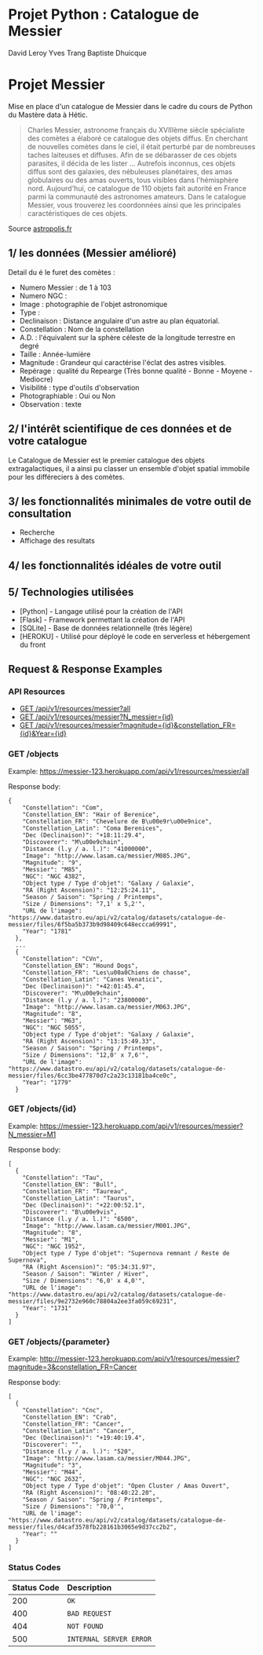 # Projet Python : Catalogue de Messier

David Leroy
Yves Trang
Baptiste Dhuicque

# Projet Messier

Mise en place d'un catalogue de Messier dans le cadre du cours de Python du Mastère data à Hétic.

> Charles Messier, astronome français du XVIIIème siècle spécialiste des comètes a élaboré ce catalogue des objets diffus. En cherchant de nouvelles comètes dans le ciel, il était perturbé par de nombreuses taches laiteuses et diffuses. Afin de se débarasser de ces objets parasites, il décida de les lister ... Autrefois inconnus, ces objets diffus sont des galaxies, des nébuleuses planétaires, des amas globulaires ou des amas ouverts, tous visibles dans l'hémisphère nord. Aujourd'hui, ce catalogue de 110 objets fait autorité en France parmi la communauté des astronomes amateurs. Dans le catalogue Messier, vous trouverez les coordonnées ainsi que les principales caractéristiques de ces objets.

Source [astropolis.fr](https://www.astropolis.fr/catalogue-Messier/page-de-garde/astronomie-accueil-catalogue-Messier.html)



## 1/ les données (Messier amélioré)

Detail du é le furet des comètes :
* Numero Messier : de 1 à 103
* Numero NGC : 
* Image : photographie de l'objet astronomique
* Type :
* Declinaison : Distance angulaire d'un astre au plan équatorial.
* Constellation : Nom de la constellation
* A.D. : l'équivalent sur la sphère céleste de la longitude terrestre en degré
* Taille : Année-lumière
* Magnitude : Grandeur qui caractérise l'éclat des astres visibles.
* Repérage : qualité du Repearge (Très bonne qualité - Bonne - Moyene - Mediocre)
* Visibilité : type d'outils d'observation
* Photographiable : Oui ou Non
* Observation : texte 

## 2/ l'intérêt scientifique de ces données et de votre catalogue

Le Catalogue de Messier est le premier catalogue des objets extragalactiques, il a ainsi pu classer un ensemble d'objet spatial immobile pour les différeciers à des comètes.

## 3/ les fonctionnalités minimales de votre outil de consultation
* Recherche
* Affichage des resultats
## 4/ les fonctionnalités idéales de votre outil

## 5/ Technologies utilisées
* [Python] - Langage utilisé pour la création de l'API
* [Flask] - Framework permettant la création de l'API
* [SQLite] - Base de données relationnelle (très légère)
* [HEROKU] - Utilisé pour déployé le code en serverless et hébergement du front

## Request & Response Examples

### API Resources

  - [GET /api/v1/resources/messier?all](#get-objects)
  - [GET /api/v1/resources/messier?N_messier={id}](#get-objectsid)
  - [GET /api/v1/resources/messier?magnitude={id}&constellation_FR={id}&Year={id}](#get-objectsidparameter)
  
 ### GET /objects

Example: https://messier-123.herokuapp.com/api/v1/resources/messier/all

Response body:
```
{
    "Constellation": "Com", 
    "Constellation_EN": "Hair of Berenice", 
    "Constellation_FR": "Chevelure de B\u00e9r\u00e9nice", 
    "Constellation_Latin": "Coma Berenices", 
    "Dec (Declinaison)": "+18:11:29.4", 
    "Discoverer": "M\u00e9chain", 
    "Distance (l.y / a. l.)": "41000000", 
    "Image": "http://www.lasam.ca/messier/M085.JPG", 
    "Magnitude": "9", 
    "Messier": "M85", 
    "NGC": "NGC 4382", 
    "Object type / Type d'objet": "Galaxy / Galaxie", 
    "RA (Right Ascension)": "12:25:24.11", 
    "Season / Saison": "Spring / Printemps", 
    "Size / Dimensions": "7,1' x 5,2'", 
    "URL de l'image": "https://www.datastro.eu/api/v2/catalog/datasets/catalogue-de-messier/files/6f5ba5b373b9d98409c648eccca69991", 
    "Year": "1781"
  }, 
  ...
  {
    "Constellation": "CVn", 
    "Constellation_EN": "Hound Dogs", 
    "Constellation_FR": "Les\u00a0Chiens de chasse", 
    "Constellation_Latin": "Canes Venatici", 
    "Dec (Declinaison)": "+42:01:45.4", 
    "Discoverer": "M\u00e9chain", 
    "Distance (l.y / a. l.)": "23800000", 
    "Image": "http://www.lasam.ca/messier/M063.JPG", 
    "Magnitude": "8", 
    "Messier": "M63", 
    "NGC": "NGC 5055", 
    "Object type / Type d'objet": "Galaxy / Galaxie", 
    "RA (Right Ascension)": "13:15:49.33", 
    "Season / Saison": "Spring / Printemps", 
    "Size / Dimensions": "12,0' x 7,6'", 
    "URL de l'image": "https://www.datastro.eu/api/v2/catalog/datasets/catalogue-de-messier/files/6cc3be477870d7c2a23c13181ba4ce0c", 
    "Year": "1779"
  }
```

### GET /objects/{id}

Example: https://messier-123.herokuapp.com/api/v1/resources/messier?N_messier=M1

Response body:
```
[
  {
    "Constellation": "Tau", 
    "Constellation_EN": "Bull", 
    "Constellation_FR": "Taureau", 
    "Constellation_Latin": "Taurus", 
    "Dec (Declinaison)": "+22:00:52.1", 
    "Discoverer": "B\u00e9vis", 
    "Distance (l.y / a. l.)": "6500", 
    "Image": "http://www.lasam.ca/messier/M001.JPG", 
    "Magnitude": "8", 
    "Messier": "M1", 
    "NGC": "NGC 1952", 
    "Object type / Type d'objet": "Supernova remnant / Reste de Supernova", 
    "RA (Right Ascension)": "05:34:31.97", 
    "Season / Saison": "Winter / Hiver", 
    "Size / Dimensions": "6,0' x 4,0'", 
    "URL de l'image": "https://www.datastro.eu/api/v2/catalog/datasets/catalogue-de-messier/files/9e2732e960c78804a2ee3fa059c69231", 
    "Year": "1731"
  }
]
```
### GET /objects/{parameter}
Example: http://messier-123.herokuapp.com/api/v1/resources/messier?magnitude=3&constellation_FR=Cancer

Response body:
```
[
  {
    "Constellation": "Cnc", 
    "Constellation_EN": "Crab", 
    "Constellation_FR": "Cancer", 
    "Constellation_Latin": "Cancer", 
    "Dec (Declinaison)": "+19:40:19.4", 
    "Discoverer": "", 
    "Distance (l.y / a. l.)": "520", 
    "Image": "http://www.lasam.ca/messier/M044.JPG", 
    "Magnitude": "3", 
    "Messier": "M44", 
    "NGC": "NGC 2632", 
    "Object type / Type d'objet": "Open Cluster / Amas Ouvert", 
    "RA (Right Ascension)": "08:40:22.20", 
    "Season / Saison": "Spring / Printemps", 
    "Size / Dimensions": "70,0'", 
    "URL de l'image": "https://www.datastro.eu/api/v2/catalog/datasets/catalogue-de-messier/files/d4caf3578fb228161b3065e9d37cc2b2", 
    "Year": ""
  }
]
```



### Status Codes

| Status Code | Description |
| :--- | :--- |
| 200 | `OK` |
| 400 | `BAD REQUEST` |
| 404 | `NOT FOUND` |
| 500 | `INTERNAL SERVER ERROR` |




